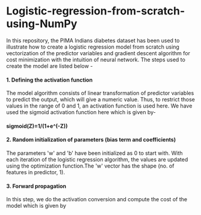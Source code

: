 # Logistic-regression-from-scratch-using-NumPy
In this repository, the PIMA Indians diabetes dataset has been used to illustrate how to create a logistic regression model from scratch using vectorization of the predictor variables and gradient descent algorithm for cost minimization with the intuition of neural network.
The steps used to create the model are listed below -

#### 1. Defining the activation function
The model algorithm consists of linear transformation of predictor variables to predict the output, which will give a numeric value. Thus, to restrict those values in the range of 0 and 1, an activation function is used here.
We have used the sigmoid activation function here which is given by-

####  sigmoid(Z)=1/(1+e^(-Z))

#### 2. Random initialization of parameters (bias term and coefficients)
The parameters 'w' and 'b' have been initialized as 0 to start with. With each iteration of the logistic regression algorithm, the    values are updated using the optimization function.The 'w' vector has the shape (no. of features in predictor, 1).

#### 3. Forward propagation
In this step, we do the activation conversion and compute the cost of the model which is given by

